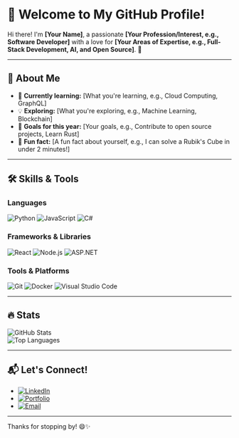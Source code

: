 # 👋 Welcome to My GitHub Profile!

Hi there! I'm **[Your Name]**, a passionate **[Your Profession/Interest, e.g., Software Developer]** with a love for **[Your Areas of Expertise, e.g., Full-Stack Development, AI, and Open Source]**. 🚀  

---

## 🌟 About Me

- 🌱 **Currently learning:** [What you're learning, e.g., Cloud Computing, GraphQL]  
- 💡 **Exploring:** [What you're exploring, e.g., Machine Learning, Blockchain]  
- 🎯 **Goals for this year:** [Your goals, e.g., Contribute to open source projects, Learn Rust]  
- 🧩 **Fun fact:** [A fun fact about yourself, e.g., I can solve a Rubik's Cube in under 2 minutes!]  

---

## 🛠️ Skills & Tools

### Languages
![Python](https://img.shields.io/badge/-Python-3776AB?logo=python&logoColor=white&style=flat)
![JavaScript](https://img.shields.io/badge/-JavaScript-F7DF1E?logo=javascript&logoColor=black&style=flat)
![C#](https://img.shields.io/badge/-C%23-239120?logo=csharp&logoColor=white&style=flat)

### Frameworks & Libraries
![React](https://img.shields.io/badge/-React-61DAFB?logo=react&logoColor=black&style=flat)
![Node.js](https://img.shields.io/badge/-Node.js-339933?logo=nodedotjs&logoColor=white&style=flat)
![ASP.NET](https://img.shields.io/badge/-ASP.NET-512BD4?logo=dotnet&logoColor=white&style=flat)

### Tools & Platforms
![Git](https://img.shields.io/badge/-Git-F05032?logo=git&logoColor=white&style=flat)
![Docker](https://img.shields.io/badge/-Docker-2496ED?logo=docker&logoColor=white&style=flat)
![Visual Studio Code](https://img.shields.io/badge/-VS%20Code-007ACC?logo=visualstudiocode&logoColor=white&style=flat)

---

## 🔥 Stats

![GitHub Stats](https://github-readme-stats.vercel.app/api?username=yourusername&show_icons=true&theme=radical)  
![Top Languages](https://github-readme-stats.vercel.app/api/top-langs/?username=yourusername&layout=compact&theme=radical)

---

## 📬 Let's Connect!

- [![LinkedIn](https://img.shields.io/badge/-LinkedIn-0077B5?logo=linkedin&logoColor=white&style=flat)](https://linkedin.com/in/yourusername)  
- [![Portfolio](https://img.shields.io/badge/-Portfolio-000?logo=vercel&logoColor=white&style=flat)](https://yourportfolio.com)  
- [![Email](https://img.shields.io/badge/-Email-D14836?logo=gmail&logoColor=white&style=flat)](mailto:youremail@example.com)

---

Thanks for stopping by! 😄✨  
